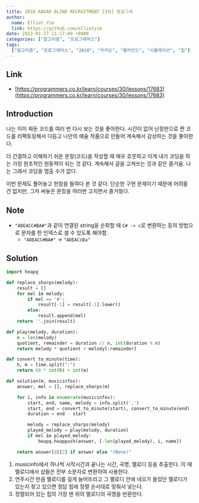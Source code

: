 ```yaml
---
title: 2018 KAKAO BLIND RECRUITMENT [3차] 방금그곡
author:
  name: Elliot Yim
  link: https://github.com/elliotyim
date: 2022-01-27 11:17:00 +0900
categories: ["알고리즘", "프로그래머스"]
tags:
  ["알고리즘", "프로그래머스", "2018", "카카오", "블라인드", "시뮬레이션", "힙"]
---
```


## Link

- [https://programmers.co.kr/learn/courses/30/lessons/17683](https://programmers.co.kr/learn/courses/30/lessons/17683)

## Introduction

나는 이미 짜둔 코드를 여러 번 다시 보는 것을 좋아한다. 시간이 없어 난장판으로 짠 코드를 리팩토링해서 다듬고 나만의 예술 작품으로 만들어 계속해서 감상하는 것을 좋아한다.

더 간결하고 이해하기 쉬운 문장(코드)을 작성할 때 매우 흐뭇하고 이게 내가 코딩을 하는 가장 원초적인 원동력이 되는 것 같다. 계속해서 글을 고쳐쓰는 것과 같은 즐거움. 나는 그래서 코딩을 멈출 수가 없다.

이번 문제도 풀어놓고 한참을 들여다 본 것 같다. 단순한 구현 문제이기 때문에 어려울 건 없지만, 그저 써놓은 문장을 여러번 고치면서 즐거웠다.

## Note

- `"ADEACC#BA#"`과 같이 연결된 string을 순회할 때 `C# -> c`로 변환하는 등의 방법으로 문자를 한 인덱스로 셀 수 있도록 해야함.
  - `"ADEACC#BA#"` -> `"ADEACcBa"`

## Solution

```python
import heapq

def replace_sharps(melody):
    result = []
    for mel in melody:
        if mel == '#':
            result[-1] = result[-1].lower()
        else:
            result.append(mel)
    return ''.join(result)

def play(melody, duration):
    n = len(melody)
    quotient, remainder = duration // n, int(duration % n)
    return melody * quotient + melody[:remainder]

def convert_to_minute(time):
    h, m = time.split(":")
    return 60 * int(h) + int(m)

def solution(m, musicinfos):
    answer, mel = [], replace_sharps(m)

    for i, info in enumerate(musicinfos):
        start, end, name, melody = info.split(',')
        start, end = convert_to_minute(start), convert_to_minute(end)
        duration = end - start

        melody = replace_sharps(melody)
        played_melody = play(melody, duration)
        if mel in played_melody:
            heapq.heappush(answer, [-len(played_melody), i, name])

    return answer[0][2] if answer else "(None)"
```

1. musicinfo에서 하나씩 시작시간과 끝나는 시간, 곡명, 멜로디 등을 추출한다. 이 때 멜로디에서 샵들은 전부 소문자로 변환하여 사용한다.
2. 연주시간 만큼 멜로디를 길게 늘어뜨리고 그 멜로디 안에 네오가 들었던 멜로디가 있는지 찾고 있으면 정답 힙에 정렬 순서대로 맞춰서 넣는다.
3. 정렬되어 있는 힙의 가장 맨 위의 멜로디의 곡명을 반환한다.
